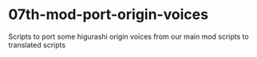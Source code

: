 # 07th-mod-port-origin-voices
Scripts to port some higurashi origin voices from our main mod scripts to translated scripts
